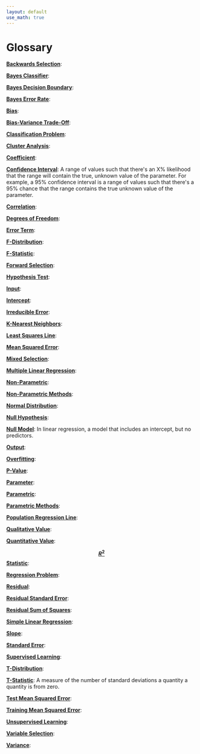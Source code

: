 ```yaml
---
layout: default
use_math: true
---
```


# Glossary

<a id="backwards-selection"></a>
[**Backwards Selection**][#backwards-selection]:

<a id="bayes-classifier"></a>
[**Bayes Classifier**][#bayes-classifier]:

<a id="bayes-decision-boundary"></a>
[**Bayes Decision Boundary**][#bayes-decision-boundary]:

<a id="bayes-error-rate"></a>
[**Bayes Error Rate**][#bayes-error-rate]:

<a id="bias"></a>
[**Bias**][#bias]:

<a id="bias-variance-trade-off"></a>
[**Bias-Variance Trade-Off**][#bias-variance-trade-off]:

<a id="classification-problem"></a>
[**Classification Problem**][#classification-problem]:

<a id="cluster-analysis"></a>
[**Cluster Analysis**][#cluster-analysis]:

<a id="coefficient"></a>
[**Coefficient**][#coefficient]:

<a id="confidence-interval"></a>
[**Confidence Interval**][#confidence-interval]: A range of values such that
there's an X% likelihood that the range will contain the true, unknown value of
the parameter. For example, a 95% confidence interval is a range of values such
that there's a 95% chance that the range contains the true unknown value of the
parameter.

<a id="correlation"></a>
[**Correlation**][#correlation]:

<a id="degrees-of-freedom"></a>
[**Degrees of Freedom**][#degrees-of-freedom]:

<a id="error-term"></a>
[**Error Term**][#error-term]:

<a id="f-distribution"></a>
[**F-Distribution**][#f-distribution]:

<a id="f-statistic"></a>
[**F-Statistic**][#f-statistic]:

<a id="forward-selection"></a>
[**Forward Selection**][#forward-selection]:

<a id="hypothesis-test"></a>
[**Hypothesis Test**][#hypothesis-test]:

<a id="input"></a>
[**Input**][#input]:

<a id="intercept"></a>
[**Intercept**][#intercept]:

<a id="irreducible-error"></a>
[**Irreducible Error**][#irreducible-error]:

<a id="k-nearest-neighbors"></a>
[**K-Nearest Neighbors**][#k-nearest-neighbors]:

<a id="least-squares-line"></a>
[**Least Squares Line**][#least-squares-line]:

<a id="mean-square-error"></a>
[**Mean Squared Error**][#mean-squared-error]:

<a id="mixed-selection"></a>
[**Mixed Selection**][#mixed-selection]:

<a id="multiple-linear-regression"></a>
[**Multiple Linear Regression**][#multiple-linear-regression]:

<a id="non-parametric"></a>
[**Non-Parametric**][#non-parametric]:

<a id="non-parametric-methods"></a>
[**Non-Parametric Methods**][#non-parametric-methods]:

<a id="normal-distribution"></a>
[**Normal Distribution**][#normal-distribution]:

<a id="null-hypothesis"></a>
[**Null Hypothesis**][#null-hypothesis]:

<a id="null-model"></a>
**[Null Model][#null-model]**: In linear regression, a model that includes an
intercept, but no predictors.

<a id="output"></a>
[**Output**][#output]:

<a id="overfitting"></a>
[**Overfitting**][#overfitting]:

<a id="p-value"></a>
[**P-Value**][#p-value]:

<a id="parameter"></a>
[**Parameter**][#parameter]:

<a id="parametric"></a>
[**Parametric**][#parametric]:

<a id="parametric-methods"></a>
[**Parametric Methods**][#parametric-methods]:

<a id="population-regression-line"></a>
[**Population Regression Line**][#population-regression-line]:

<a id="qualitative-value"></a>
[**Qualitative Value**][#qualitative-value]:

<a id="quantitative-value"></a>
[**Quantitative Value**][#quantitative-value]:

<a id="r-squared-statistic"></a>
[**$$ R^{2} $$ Statistic**][#r-squared-statistic]:

<a id="regression-problem"></a>
[**Regression Problem**][#regression-problem]:

<a id="residual"></a>
[**Residual**][#residual]:

<a id="residual-standard-error"></a>
[**Residual Standard Error**][#residual-standard-error]:

<a id="residual-sum-of-squares"></a>
[**Residual Sum of Squares**][#residual-sum-of-squares]:

<a id="simple-linear-regression"></a>
[**Simple Linear Regression**][#simple-linear-regression]:

<a id="slope"></a>
[**Slope**][#slope]:

<a id="standard-error"></a>
[**Standard Error**][#standard-error]:

<a id="supervised-learning"></a>
[**Supervised Learning**][#supervised-learning]:

<a id="t-distribution"></a>
[**T-Distribution**][#t-distribution]:

<a id="t-statistic"></a>
[**T-Statistic**][#t-statistic]: A measure of the number of standard deviations
a quantity a quantity is from zero.

<a id="test-mean-squared-error"></a>
[**Test Mean Squared Error**][#test-mean-squared-error]:

<a id="training-mean-squared-error"></a>
[**Training Mean Squared Error**][#training-mean-squared-error]:

<a id="unsupervised-learning"></a>
[**Unsupervised Learning**][#unsupervised-learning]:

<a id="variable-selection"></a>
[**Variable Selection**][#variable-selection]:

<a id="variance"></a>
[**Variance**][#variance]:

[#backwards-selection]: #backwards-selection "Backwards Selection"
[#bayes-classifier]: #bayes-classifier "Bayes Classifier"
[#bayes-decision-boundary]: #bayes-decision-boundary "Bayes Decision Boundary"
[#bayes-error-rate]: #bayes-error-rate "Bayes Error Rate"
[#bias]: #bias "Bias"
[#bias-variance-trade-off]: #bias-variance-trade-off "Bias-Variance Trade-Off"
[#classification-problem]: #classification-problem "Classification Problem"
[#cluster-analysis]: #cluster-analysis "Cluster Analysis"
[#coefficient]: #coefficient "Coefficient"
[#confidence-interval]: #confidence-interval "Confidence Interval"
[#correlation]: #correlation "Correlation"
[#degrees-of-freedom]: #degrees-of-freedom "Degrees of Freedom"
[#error-term]: #error-term "Error Term"
[#f-distribution]: #f-distribution "F-Distribution"
[#f-statistic]: #f-statistic "F-Statistic"
[#forward-selection]: #forward-selection "Forward Selection"
[#hypothesis-test]: #hypothesis-test "Hypothesis Test"
[#input]: #input "Input"
[#intercept]: #intercept "Intercept"
[#irreducible-error]: #irreducible-error "Irreducible Error"
[#k-nearest-neighbors]: #k-nearest-neighbors "K-Nearest Neighbors"
[#least-squares-line]: #least-squares-line "Least Squares Line"
[#mean-squared-error]: #mean-squared-error "Mean Squared Error"
[#mixed-selection]: #mixed-selection "Mixed Selection"
[#multiple-linear-regression]: #multiple-linear-regression "Multiple Linear Regression"
[#normal-distribution]: #normal-distribution "Normal Distribution"
[#non-parametric]: #non-parametric "Non-Parametric"
[#non-parametric-methods]: #non-parametric-methods "Non-Parametric Methods"
[#null-hypothesis]: #null-hypothesis "Null Hypothesis"
[#null-model]: #null-model "Null Model"
[#output]: #output "Output"
[#overfitting]: #overfitting "Overfitting"
[#p-value]: #p-value "P-Value"
[#parameter]: #parameter "Parameter"
[#parametric]: #parametric "Parametric"
[#parametric-methods]: #parametric-methods "Parametric Methods"
[#population-regression-line]: #population-regression-line "Population Regression Line"
[#qualitative-value]: #qualitative-value "Qualitative Value"
[#quantitative-value]: #quantitative-value "Quantitative Value"
[#r-squared-statistic]: #r-squared-statistic "R Squared Statistic"
[#regression-problem]: #regression-problem "Regression Problem"
[#residual]: #residual "Residual"
[#residual-standard-error]: #residual-standard-error "Residual Standard Error"
[#residual-sum-of-squares]: #residual-sum-of-squares "Residual Sum of Squares"
[#simple-linear-regression]: #simple-linear-regression "Simple Linear Regression"
[#slope]: #slope "Slope"
[#standard-error]: #standard-error "Standard Error"
[#supervised-learning]: #supervised-learning "Supervised Learning"
[#test-mean-squared-error]: #test-mean-squared-error "Test Mean Squared Error"
[#training-mean-squared-error]: #training-mean-squared-error "Training Mean Squared Error"
[#t-distribution]: #t-distribution "T-Distribution"
[#t-statistic]: #t-statistic "T-Statistic"
[#unsupervised-learning]: #unsupervised-learning "Unsupervised Learning"
[#variable-selection]: #variable-selection "Variable Selection"
[#variance]: #variance "Variance"
